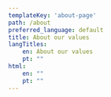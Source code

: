 ```yaml
---
templateKey: 'about-page'
path: /about
preferred_language: default
title: About our values
langTitles:
    en: About our values
    pt: ""
html:
    en: ""
    pt: ""
--- 
```

